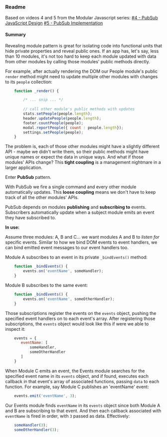 ### Readme

Based on videos 4 and 5 from the Modular Javascript series:
[#4 - PubSub JavaScript Design](https://www.youtube.com/watch?v=nQRXi1SVOow&list=PLoYCgNOIyGABs-wDaaxChu82q_xQgUb4f&index=4)
[#5 - PubSub Implementation](https://www.youtube.com/watch?v=jDhDvnlbr4Q&index=5&list=PLoYCgNOIyGABs-wDaaxChu82q_xQgUb4f)

#### Summary

Revealing module pattern is great for isolating code into functional units that hide private properties and reveal public ones. If an app has, let's say, less than 10 modules, it's not too hard to keep each module updated with data from other modules by calling those modules' public methods directly.

For example, after actually rendering the DOM our People module's public `render` method might need to update multiple other modules with changes to its `people` collection:

```javascript
    function _render() {

        /* ... snip ... */
        
        // call other module's public methods with updates
        stats.setPeople(people.length);
        header.updatePeople(people.length);
        footer.countPeople(people);
        modal.reportPeople({ count : people.length});
        settings.setPeople(people);
    }
```

The problem is, each of those other modules might have a slightly different API - maybe we didn't write them, so their public methods might have unique names or expect the data in unique ways. And what if those modules' APIs change? This **tight coupling** is a management nightmare in a larger application.

Enter **PubSub** pattern.

With PubSub we fire a single command and every other module automatically updates. This **loose coupling** means we don't have to keep track of all the other modules' APIs.

PubSub depends on modules **publishing** and **subscribing to** events. Subscribers automatically update when a subject module emits an event they have subscribed to.

**In use:**

Assume three modules: A, B and C...  we want modules A and B to _listen for_ specific events. Similar to how we bind DOM events to event handlers, we can bind emitted event messages to our event handlers too.

Module A subscribes to an event in its private `_bindEvents()` method:
```javascript
    function _bindEvents() {
        events.on('eventName', someHandler);
    }
```

Module B subscribes to the same event:
```javascript
    function _bindEvents() {
        events.on('eventName', someOtherHandler);
    }
```

Those subscriptions register the events on the `events` object, pushing the specified event handlers on to each event's array. After registering those subscriptions, the `events` object would look like this if were we able to inspect it:

```javascript
    events = {
       eventName: [
           someHandler,
           someOtherHandler
       ]
    }
```

When Module C emits an event, the Events module searches for the specified event name in its `events` object, and if found, executes each callback in that event's array of associated functions, passing `data` to each function. For example, say Module C publishes an 'eventName' event:

```javascript
    events.emit('eventName', 3);
```

Our Events module finds `eventName` in its `events` object since both Module A and B are subscribing to that event. And then each callback associated with `eventName` is fired in order, with `3` passed as data. Effectively:

```javascript
    someHandler(3);
    someOtherHandler(3);
```
